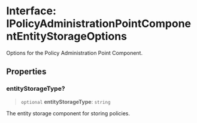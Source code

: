 # Interface: IPolicyAdministrationPointComponentEntityStorageOptions

Options for the Policy Administration Point Component.

## Properties

### entityStorageType?

> `optional` **entityStorageType**: `string`

The entity storage component for storing policies.
